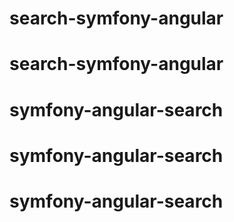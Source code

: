 # search-symfony-angular
# search-symfony-angular
# symfony-angular-search
# symfony-angular-search
# symfony-angular-search
